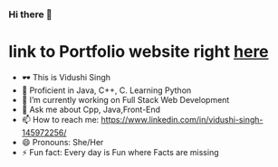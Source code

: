 ### Hi there 👋

<!--
**VidushiSingh56/VidushiSingh56** is a ✨ _special_ ✨ repository because its `README.md` (this file) appears on your GitHub profile.-->

# link to Portfolio website right [here](https://vidushisingh56.github.io/Portfolio/)
- 🕶️ This is Vidushi Singh
- 👾 Proficient in Java, C++, C. Learning Python 
- 🔭 I’m currently working on Full Stack Web Development
- 💬 Ask me about Cpp, Java,Front-End
- 📫 How to reach me: https://www.linkedin.com/in/vidushi-singh-145972256/
- 😄 Pronouns: She/Her
- ⚡ Fun fact: Every day is Fun where Facts are missing

